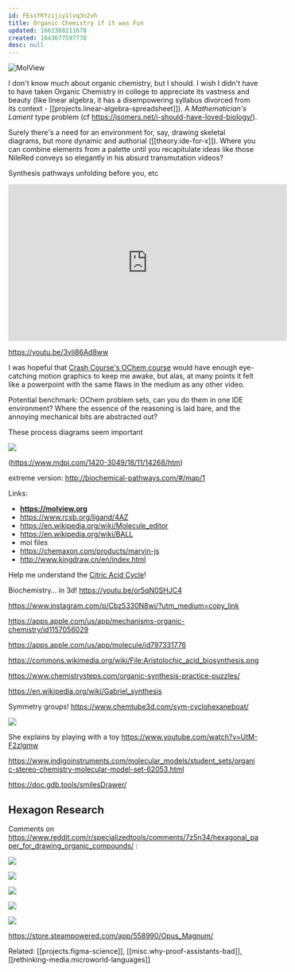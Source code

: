 ```yaml
---
id: FEssYKYzijiy1lvq3n2vh
title: Organic Chemistry if it was Fun
updated: 1661368211678
created: 1643677597778
desc: null
---
```


![MolView](/assets/images/2022-01-31-17-35-13.png)

I don't know much about organic chemistry, but I should. I wish I didn't have to have taken Organic Chemistry in college to appreciate its vastness and beauty (like linear algebra, it has a disempowering syllabus divorced from its context - [[projects.linear-algebra-spreadsheet]]). A _Mathematician's Lament_ type problem (cf https://jsomers.net/i-should-have-loved-biology/).

Surely there's a need for an environment for, say, drawing skeletal diagrams, but more dynamic and authorial ([[theory.ide-for-x]]). Where you can combine elements from a palette until you recapitulate ideas like those NileRed conveys so elegantly in his absurd transmutation videos?

Synthesis pathways unfolding before you, etc

<iframe width="560" height="315" src="https://www.youtube.com/embed/zFZ5jQ0yuNA" title="YouTube video player" frameborder="0" allow="accelerometer; autoplay; clipboard-write; encrypted-media; gyroscope; picture-in-picture" allowfullscreen></iframe>

https://youtu.be/3vli86Ad8ww

I was hopeful that [Crash Course's OChem course](https://www.youtube.com/playlist?list=PL8dPuuaLjXtONguuhLdVmq0HTKS0jksS4) would have enough eye-catching motion graphics to keep me awake, but alas, at many points it felt like a powerpoint with the same flaws in the medium as any other video.

Potential benchmark: OChem problem sets, can you do them in one IDE environment? Where the essence of the reasoning is laid bare, and the annoying mechanical bits are abstracted out?

These process diagrams seem important

![](/assets/images/2022-05-03-13-31-42.png)

(https://www.mdpi.com/1420-3049/18/11/14268/htm)

extreme version: http://biochemical-pathways.com/#/map/1

Links:

- **https://molview.org**
- https://www.rcsb.org/ligand/4AZ
- https://en.wikipedia.org/wiki/Molecule_editor
- https://en.wikipedia.org/wiki/BALL
- mol files
- https://chemaxon.com/products/marvin-js
- http://www.kingdraw.cn/en/index.html

Help me understand the [Citric Acid Cycle](https://en.m.wikipedia.org/wiki/Citric_acid_cycle)!

Biochemistry… in 3d! https://youtu.be/or5qN0SHJC4

https://www.instagram.com/p/Cbz5330N8wi/?utm_medium=copy_link

https://apps.apple.com/us/app/mechanisms-organic-chemistry/id1157056029

https://apps.apple.com/us/app/molecule/id797331776

https://commons.wikimedia.org/wiki/File:Aristolochic_acid_biosynthesis.png

https://www.chemistrysteps.com/organic-synthesis-practice-puzzles/

https://en.wikipedia.org/wiki/Gabriel_synthesis

Symmetry groups! https://www.chemtube3d.com/sym-cyclohexaneboat/

![](/assets/images/2022-08-24-14-55-04.png)

She explains by playing with a toy https://www.youtube.com/watch?v=UtM-F2zlgmw

https://www.indigoinstruments.com/molecular_models/student_sets/organic-stereo-chemistry-molecular-model-set-62053.html

https://doc.gdb.tools/smilesDrawer/

## Hexagon Research

Comments on https://www.reddit.com/r/specializedtools/comments/7z5n34/hexagonal_paper_for_drawing_organic_compounds/ :

![](/assets/images/2022-08-24-14-55-54.png)

![](/assets/images/2022-08-24-14-56-18.png)

![](/assets/images/2022-08-24-14-57-08.png)

![](/assets/images/2022-08-24-14-57-32.png)

![](/assets/images/2022-08-24-14-58-06.png)

https://store.steampowered.com/app/558990/Opus_Magnum/

Related: [[projects.figma-science]], [[misc.why-proof-assistants-bad]], [[rethinking-media.microworld-languages]]
